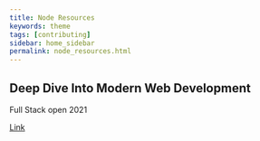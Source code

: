 ```yaml
---
title: Node Resources
keywords: theme
tags: [contributing]
sidebar: home_sidebar
permalink: node_resources.html
---
```


## Deep Dive Into Modern Web Development
Full Stack open 2021

[Link](https://fullstackopen.com/en/)